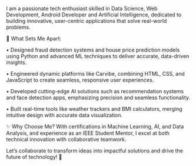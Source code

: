 I am a passionate tech enthusiast skilled in Data Science, Web Development, Android Developer and Artificial Intelligence, dedicated to building innovative, user-centric applications that solve real-world problems.

📌 What Sets Me Apart:

• Designed fraud detection systems and house price prediction models using Python and advanced ML techniques to deliver accurate, data-driven insights.

• Engineered dynamic platforms like Carvibe, combining HTML, CSS, and JavaScript to create seamless, responsive user experiences.

• Developed cutting-edge AI solutions such as recommendation systems and face detection apps, emphasizing precision and seamless functionality.

• Built real-time tools like weather trackers and BMI calculators, merging intuitive design with accurate data visualization.

✨ Why Choose Me?
With certifications in Machine Learning, AI, and Data Analysis, and experience as an IEEE Student Mentor, I excel at both technical innovation with collaborative teamwork.

Let’s collaborate to transform ideas into impactful solutions and drive the future of technology! 🚀
